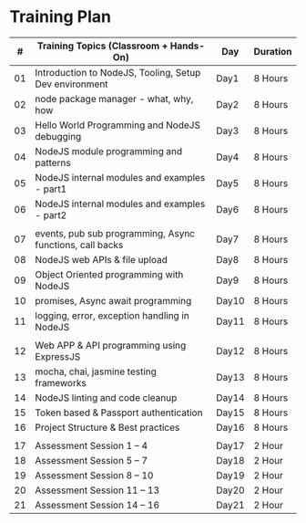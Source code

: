 # Training Plan

| # |Training Topics (Classroom + Hands-On)| Day | Duration |
|---|--------------------------------------|-----|----------|
| 01 | Introduction to NodeJS, Tooling, Setup Dev environment	| Day1	| 8 Hours |
| 02 | node package manager - what, why, how	| Day2	| 8 Hours |
| 03 | Hello World Programming and NodeJS debugging	| Day3	| 8 Hours |
| 04 | NodeJS module programming and patterns	| Day4	| 8 Hours |
| 05 | NodeJS internal modules and examples - part1	| Day5	| 8 Hours |
| 06 | NodeJS internal modules and examples - part2	| Day6	| 8 Hours |
|    |                                              |       |         |
| 07 | events, pub sub programming, Async functions, call backs	| Day7	| 8 Hours |
| 08 | NodeJS web APIs & file upload	| Day8	| 8 Hours |
| 09 | Object Oriented programming with NodeJS	| Day9	| 8 Hours |
| 10 | promises, Async await programming	| Day10	| 8 Hours |
| 11 | logging, error, exception handling in NodeJS	| Day11	| 8 Hours |
|    |                                              |       |         |
| 12 | Web APP & API programming using ExpressJS	| Day12	| 8 Hours |
| 13 | mocha, chai, jasmine testing frameworks	| Day13	| 8 Hours |
| 14 | NodeJS linting and code cleanup	| Day14	| 8 Hours |
| 15 | Token based & Passport authentication	| Day15	| 8 Hours |
| 16 | Project Structure & Best practices	| Day16	| 8 Hours |
|    |                                    |       |         |
| 17 | Assessment Session 1 – 4	| Day17	| 2 Hour |
| 18 | Assessment Session 5 – 7 	| Day18	| 2 Hour |
| 19 | Assessment Session 8 – 10 	| Day19	| 2 Hour |
| 20 | Assessment Session 11 – 13 	| Day20	| 2 Hour |
| 21 | Assessment Session 14 – 16 	| Day21	| 2 Hour |
